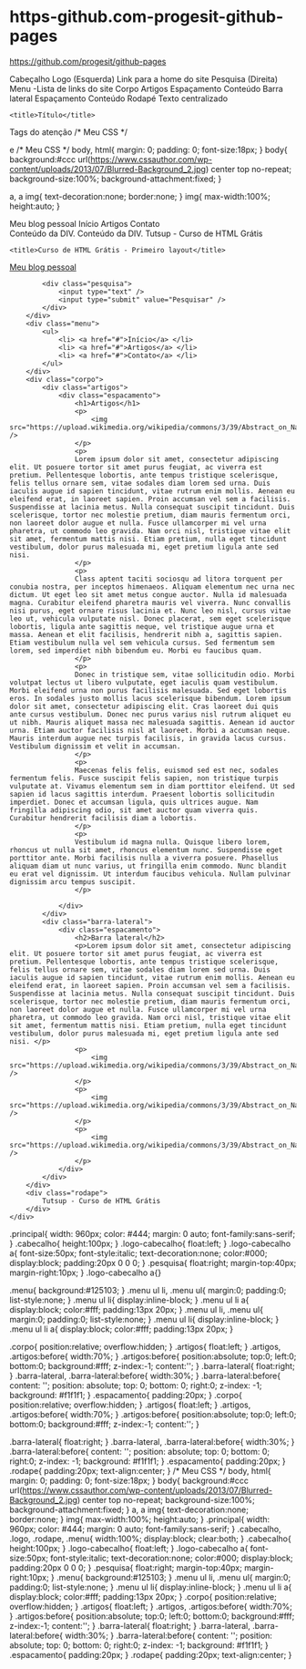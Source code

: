 # https-github.com-progesit-github-pages
https://github.com/progesit/github-pages


Cabeçalho
Logo (Esquerda)
Link para a home do site
Pesquisa (Direita)
Menu -Lista de links do site
Corpo
Artigos
Espaçamento
Conteúdo
Barra lateral
Espaçamento
Conteúdo
Rodapé
Texto centralizado
	<link rel="stylesheet" type="text/css" href="meuestilo.css">

	<title>Título</title>
</head>

<body>
	Tags do atenção
</body>
/* Meu CSS */

e
/* Meu CSS */ body, html{ margin: 0; padding: 0; font-size:18px; } body{ background:#ccc url(https://www.cssauthor.com/wp-content/uploads/2013/07/Blurred-Background_2.jpg) center top no-repeat; background-size:100%; background-attachment:fixed; }

a, a img{ text-decoration:none; border:none; } img{ max-width:100%; height:auto; }

</div>
<div class="menu">

</div>
<div class="corpo">

</div>
<div class="rodape">

</div>
Meu blog pessoal
Início
Artigos
Contato
</div>
<div class="barra-lateral">

</div>
Conteúdo da DIV.
Conteúdo da DIV.
Tutsup - Curso de HTML Grátis
	<link rel="stylesheet" type="text/css" href="meuestilo.css">

	<title>Curso de HTML Grátis - Primeiro layout</title>
</head>

<body>
	<div class="principal">
		<div class="cabecalho">
			<div class="logo-cabecalho">
				<a href="./">Meu blog pessoal</a>
			</div>
			
			<div class="pesquisa">
				<input type="text" />
				<input type="submit" value="Pesquisar" />
			</div>
		</div>
		<div class="menu">
			<ul>
				<li> <a href="#">Início</a> </li>
				<li> <a href="#">Artigos</a> </li>
				<li> <a href="#">Contato</a> </li>
			</ul>
		</div>
		<div class="corpo">
			<div class="artigos">
				<div class="espacamento">
					<h1>Artigos</h1>
					<p>
						<img src="https://upload.wikimedia.org/wikipedia/commons/3/39/Abstract_on_Nature_%281038152891%29.jpg" />
					</p>
					<p>
					Lorem ipsum dolor sit amet, consectetur adipiscing elit. Ut posuere tortor sit amet purus feugiat, ac viverra est pretium. Pellentesque lobortis, ante tempus tristique scelerisque, felis tellus ornare sem, vitae sodales diam lorem sed urna. Duis iaculis augue id sapien tincidunt, vitae rutrum enim mollis. Aenean eu eleifend erat, in laoreet sapien. Proin accumsan vel sem a facilisis. Suspendisse at lacinia metus. Nulla consequat suscipit tincidunt. Duis scelerisque, tortor nec molestie pretium, diam mauris fermentum orci, non laoreet dolor augue et nulla. Fusce ullamcorper mi vel urna pharetra, ut commodo leo gravida. Nam orci nisl, tristique vitae elit sit amet, fermentum mattis nisi. Etiam pretium, nulla eget tincidunt vestibulum, dolor purus malesuada mi, eget pretium ligula ante sed nisi.
					</p>
					<p>
					Class aptent taciti sociosqu ad litora torquent per conubia nostra, per inceptos himenaeos. Aliquam elementum nec urna nec dictum. Ut eget leo sit amet metus congue auctor. Nulla id malesuada magna. Curabitur eleifend pharetra mauris vel viverra. Nunc convallis nisi purus, eget ornare risus lacinia et. Nunc leo nisl, cursus vitae leo ut, vehicula vulputate nisl. Donec placerat, sem eget scelerisque lobortis, ligula ante sagittis neque, vel tristique augue urna et massa. Aenean et elit facilisis, hendrerit nibh a, sagittis sapien. Etiam vestibulum nulla vel sem vehicula cursus. Sed fermentum sem lorem, sed imperdiet nibh bibendum eu. Morbi eu faucibus quam.
					</p>
					<p>
					Donec in tristique sem, vitae sollicitudin odio. Morbi volutpat lectus ut libero vulputate, eget iaculis quam vestibulum. Morbi eleifend urna non purus facilisis malesuada. Sed eget lobortis eros. In sodales justo mollis lacus scelerisque bibendum. Lorem ipsum dolor sit amet, consectetur adipiscing elit. Cras laoreet dui quis ante cursus vestibulum. Donec nec purus varius nisl rutrum aliquet eu ut nibh. Mauris aliquet massa nec malesuada sagittis. Aenean id auctor urna. Etiam auctor facilisis nisl at laoreet. Morbi a accumsan neque. Mauris interdum augue nec turpis facilisis, in gravida lacus cursus. Vestibulum dignissim et velit in accumsan.
					</p>
					<p>
					Maecenas felis felis, euismod sed est nec, sodales fermentum felis. Fusce suscipit felis sapien, non tristique turpis vulputate at. Vivamus elementum sem in diam porttitor eleifend. Ut sed sapien id lacus sagittis interdum. Praesent lobortis sollicitudin imperdiet. Donec et accumsan ligula, quis ultrices augue. Nam fringilla adipiscing odio, sit amet auctor quam viverra quis. Curabitur hendrerit facilisis diam a lobortis.
					</p>
					<p>
					Vestibulum id magna nulla. Quisque libero lorem, rhoncus ut nulla sit amet, rhoncus elementum nunc. Suspendisse eget porttitor ante. Morbi facilisis nulla a viverra posuere. Phasellus aliquam diam ut nunc varius, ut fringilla enim commodo. Nunc blandit eu erat vel dignissim. Ut interdum faucibus vehicula. Nullam pulvinar dignissim arcu tempus suscipit.
					</p>
		
				</div>
			</div>
			<div class="barra-lateral">
				<div class="espacamento">
					<h2>Barra lateral</h2>
					<p>Lorem ipsum dolor sit amet, consectetur adipiscing elit. Ut posuere tortor sit amet purus feugiat, ac viverra est pretium. Pellentesque lobortis, ante tempus tristique scelerisque, felis tellus ornare sem, vitae sodales diam lorem sed urna. Duis iaculis augue id sapien tincidunt, vitae rutrum enim mollis. Aenean eu eleifend erat, in laoreet sapien. Proin accumsan vel sem a facilisis. Suspendisse at lacinia metus. Nulla consequat suscipit tincidunt. Duis scelerisque, tortor nec molestie pretium, diam mauris fermentum orci, non laoreet dolor augue et nulla. Fusce ullamcorper mi vel urna pharetra, ut commodo leo gravida. Nam orci nisl, tristique vitae elit sit amet, fermentum mattis nisi. Etiam pretium, nulla eget tincidunt vestibulum, dolor purus malesuada mi, eget pretium ligula ante sed nisi. </p>
					<p>
						<img src="https://upload.wikimedia.org/wikipedia/commons/3/39/Abstract_on_Nature_%281038152891%29.jpg" />
					</p>
					<p>
						<img src="https://upload.wikimedia.org/wikipedia/commons/3/39/Abstract_on_Nature_%281038152891%29.jpg" />
					</p>
					<p>
						<img src="https://upload.wikimedia.org/wikipedia/commons/3/39/Abstract_on_Nature_%281038152891%29.jpg" />
					</p>
				</div>
			</div>
		</div>
		<div class="rodape">
			Tutsup - Curso de HTML Grátis
		</div>
	</div>
</body>
.principal{ width: 960px; color: #444; margin: 0 auto; font-family:sans-serif; }
.cabecalho{ height:100px; } .logo-cabecalho{ float:left; } .logo-cabecalho a{ font-size:50px; font-style:italic; text-decoration:none; color:#000; display:block; padding:20px 0 0 0; } .pesquisa{ float:right; margin-top:40px; margin-right:10px; } .logo-cabecalho a{}

.menu{ background:#125103; } .menu ul li, .menu ul{ margin:0; padding:0; list-style:none; } .menu ul li{ display:inline-block; } .menu ul li a{ display:block; color:#fff; padding:13px 20px; } .menu ul li, .menu ul{ margin:0; padding:0; list-style:none; } .menu ul li{ display:inline-block; } .menu ul li a{ display:block; color:#fff; padding:13px 20px; }

.corpo{ position:relative; overflow:hidden; } .artigos{ float:left; } .artigos, .artigos:before{ width:70%; } .artigos:before{ position:absolute; top:0; left:0; bottom:0; background:#fff; z-index:-1; content:''; } .barra-lateral{ float:right; } .barra-lateral, .barra-lateral:before{ width:30%; } .barra-lateral:before{ content: ''; position: absolute; top: 0; bottom: 0; right:0; z-index: -1; background: #f1f1f1; } .espacamento{ padding:20px; } .corpo{ position:relative; overflow:hidden; } .artigos{ float:left; } .artigos, .artigos:before{ width:70%; } .artigos:before{ position:absolute; top:0; left:0; bottom:0; background:#fff; z-index:-1; content:''; }

.barra-lateral{ float:right; } .barra-lateral, .barra-lateral:before{ width:30%; } .barra-lateral:before{ content: ''; position: absolute; top: 0; bottom: 0; right:0; z-index: -1; background: #f1f1f1; } .espacamento{ padding:20px; } .rodape{ padding:20px; text-align:center; } /* Meu CSS */ body, html{ margin: 0; padding: 0; font-size:18px; } body{ background:#ccc url(https://www.cssauthor.com/wp-content/uploads/2013/07/Blurred-Background_2.jpg) center top no-repeat; background-size:100%; background-attachment:fixed; } a, a img{ text-decoration:none; border:none; } img{ max-width:100%; height:auto; } .principal{ width: 960px; color: #444; margin: 0 auto; font-family:sans-serif; } .cabecalho, .logo, .rodape, .menu{ width:100%; display:block; clear:both; } .cabecalho{ height:100px; } .logo-cabecalho{ float:left; } .logo-cabecalho a{ font-size:50px; font-style:italic; text-decoration:none; color:#000; display:block; padding:20px 0 0 0; } .pesquisa{ float:right; margin-top:40px; margin-right:10px; } .menu{ background:#125103; } .menu ul li, .menu ul{ margin:0; padding:0; list-style:none; } .menu ul li{ display:inline-block; } .menu ul li a{ display:block; color:#fff; padding:13px 20px; } .corpo{ position:relative; overflow:hidden; } .artigos{ float:left; } .artigos, .artigos:before{ width:70%; } .artigos:before{ position:absolute; top:0; left:0; bottom:0; background:#fff; z-index:-1; content:''; } .barra-lateral{ float:right; } .barra-lateral, .barra-lateral:before{ width:30%; } .barra-lateral:before{ content: ''; position: absolute; top: 0; bottom: 0; right:0; z-index: -1; background: #f1f1f1; } .espacamento{ padding:20px; } .rodape{ padding:20px; text-align:center; }
